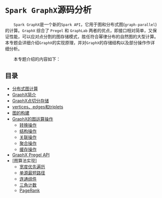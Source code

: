 # `Spark GraphX`源码分析

&emsp;&emsp;`Spark GraphX`是一个新的`Spark API`，它用于图和分布式图(`graph-parallel`)的计算。`GraphX` 综合了 `Pregel` 和 `GraphLab` 两者的优点，即接口相对简单，又保证性能，可以应对点分割的图存储模式，胜任符合幂律分布的自然图的大型计算。
本专题会详细介绍`GraphX`的实现原理，并对`GraphX`的存储结构以及部分操作作详细分析。

&emsp;&emsp;本专题介绍的内容如下：

## 目录

* [分布式图计算](parallel-graph-system.md)
* [GraphX简介](graphx-introduce.md)
* [GraphX点切分存储](vertex-cut.md)
* [vertices、edges和triplets](vertex-edge-triple.md)
* [图的构建](build-graph.md)
* [GraphX的图运算操作](operators/readme.md)
    * [转换操作](operators/transformation.md)
    * [结构操作](operators/structure.md)
    * [关联操作](operators/join.md)
    * [聚合操作](operators/aggregate.md)
    * [缓存操作](operators/cache.md)
* [GraphX Pregel API](pregel-api.md)
* [图算法实现]
    * [宽度优先遍历](graphAlgorithm/BFS.md)
    * [单源最短路径](graphAlgorithm/shortest_path.md)
    * [连通组件](graphAlgorithm/ConnectedComponents.md)
    * [三角计数](graphAlgorithm/TriangleCounting.md)
    * [PageRank](graphAlgorithm/PageRank.md)
